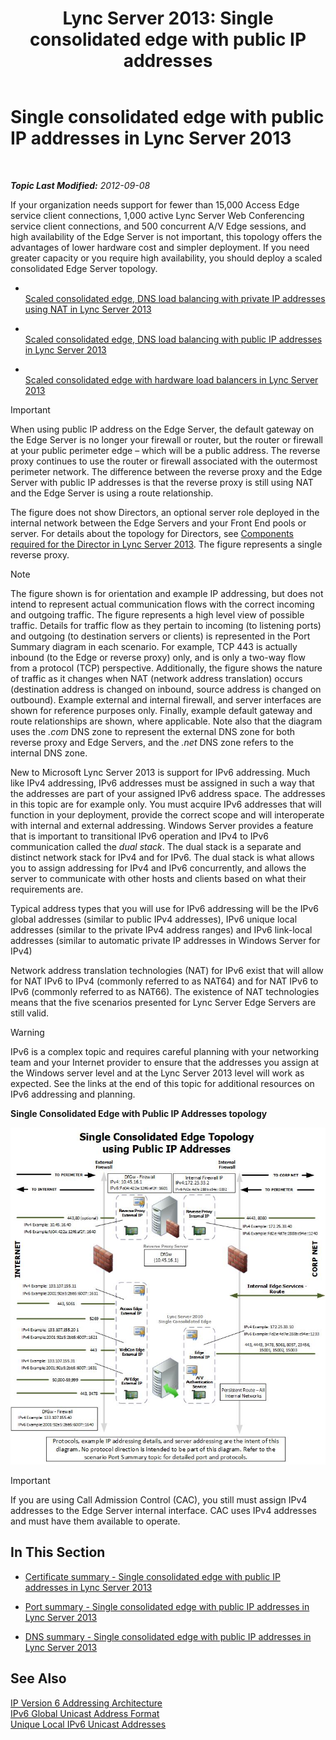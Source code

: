 ﻿---
title: 'Lync Server 2013: Single consolidated edge with public IP addresses'
TOCTitle: Single consolidated edge with public IP addresses
ms:assetid: a92d1179-6a1f-4efe-908a-f8dfc5024f30
ms:mtpsurl: https://technet.microsoft.com/en-us/library/JJ205148(v=OCS.15)
ms:contentKeyID: 48185035
ms.date: 07/23/2014
mtps_version: v=OCS.15
---

<div data-xmlns="http://www.w3.org/1999/xhtml">

<div class="topic" data-xmlns="http://www.w3.org/1999/xhtml" data-msxsl="urn:schemas-microsoft-com:xslt" data-cs="http://msdn.microsoft.com/en-us/">

<div data-asp="http://msdn2.microsoft.com/asp">

# Single consolidated edge with public IP addresses in Lync Server 2013

</div>

<div id="mainSection">

<div id="mainBody">

<span> </span>

_**Topic Last Modified:** 2012-09-08_

If your organization needs support for fewer than 15,000 Access Edge service client connections, 1,000 active Lync Server Web Conferencing service client connections, and 500 concurrent A/V Edge sessions, and high availability of the Edge Server is not important, this topology offers the advantages of lower hardware cost and simpler deployment. If you need greater capacity or you require high availability, you should deploy a scaled consolidated Edge Server topology.

  - <span></span>  
    [Scaled consolidated edge, DNS load balancing with private IP addresses using NAT in Lync Server 2013](lync-server-2013-scaled-consolidated-edge-dns-load-balancing-with-private-ip-addresses-using-nat.md)

  - <span></span>  
    [Scaled consolidated edge, DNS load balancing with public IP addresses in Lync Server 2013](lync-server-2013-scaled-consolidated-edge-dns-load-balancing-with-public-ip-addresses.md)

  - <span></span>  
    [Scaled consolidated edge with hardware load balancers in Lync Server 2013](lync-server-2013-scaled-consolidated-edge-with-hardware-load-balancers.md)

<div>


> [!IMPORTANT]
> When using public IP address on the Edge Server, the default gateway on the Edge Server is no longer your firewall or router, but the router or firewall at your public perimeter edge – which will be a public address. The reverse proxy continues to use the router or firewall associated with the outermost perimeter network. The difference between the reverse proxy and the Edge Server with public IP addresses is that the reverse proxy is still using NAT and the Edge Server is using a route relationship.



</div>

The figure does not show Directors, an optional server role deployed in the internal network between the Edge Servers and your Front End pools or server. For details about the topology for Directors, see [Components required for the Director in Lync Server 2013](lync-server-2013-components-required-for-the-director.md). The figure represents a single reverse proxy.

<div>


> [!NOTE]
> The figure shown is for orientation and example IP addressing, but does not intend to represent actual communication flows with the correct incoming and outgoing traffic. The figure represents a high level view of possible traffic. Details for traffic flow as they pertain to incoming (to listening ports) and outgoing (to destination servers or clients) is represented in the Port Summary diagram in each scenario. For example, TCP 443 is actually inbound (to the Edge or reverse proxy) only, and is only a two-way flow from a protocol (TCP) perspective. Additionally, the figure shows the nature of traffic as it changes when NAT (network address translation) occurs (destination address is changed on inbound, source address is changed on outbound). Example external and internal firewall, and server interfaces are shown for reference purposes only. Finally, example default gateway and route relationships are shown, where applicable. Note also that the diagram uses the <EM>.com</EM> DNS zone to represent the external DNS zone for both reverse proxy and Edge Servers, and the <EM>.net</EM> DNS zone refers to the internal DNS zone.



</div>

New to Microsoft Lync Server 2013 is support for IPv6 addressing. Much like IPv4 addressing, IPv6 addresses must be assigned in such a way that the addresses are part of your assigned IPv6 address space. The addresses in this topic are for example only. You must acquire IPv6 addresses that will function in your deployment, provide the correct scope and will interoperate with internal and external addressing. Windows Server provides a feature that is important to transitional IPv6 operation and IPv4 to IPv6 communication called the *dual stack*. The dual stack is a separate and distinct network stack for IPv4 and for IPv6. The dual stack is what allows you to assign addressing for IPv4 and IPv6 concurrently, and allows the server to communicate with other hosts and clients based on what their requirements are.

Typical address types that you will use for IPv6 addressing will be the IPv6 global addresses (similar to public IPv4 addresses), IPv6 unique local addresses (similar to the private IPv4 address ranges) and IPv6 link-local addresses (similar to automatic private IP addresses in Windows Server for IPv4)

Network address translation technologies (NAT) for IPv6 exist that will allow for NAT IPv6 to IPv4 (commonly referred to as NAT64) and for NAT IPv6 to IPv6 (commonly referred to as NAT66). The existence of NAT technologies means that the five scenarios presented for Lync Server Edge Servers are still valid.

<div>


> [!WARNING]
> IPv6 is a complex topic and requires careful planning with your networking team and your Internet provider to ensure that the addresses you assign at the Windows server level and at the Lync Server 2013 level will work as expected. See the links at the end of this topic for additional resources on IPv6 addressing and planning.



</div>

**Single Consolidated Edge with Public IP Addresses topology**

![2db9f9e1-75aa-4de0-ab3f-c6effddb4f4d](images/JJ205148.2db9f9e1-75aa-4de0-ab3f-c6effddb4f4d(OCS.15).jpg "2db9f9e1-75aa-4de0-ab3f-c6effddb4f4d")

<div>


> [!IMPORTANT]
> If you are using Call Admission Control (CAC), you still must assign IPv4 addresses to the Edge Server internal interface. CAC uses IPv4 addresses and must have them available to operate.



</div>

<div>

## In This Section

  - [Certificate summary - Single consolidated edge with public IP addresses in Lync Server 2013](lync-server-2013-certificate-summary-single-consolidated-edge-with-public-ip-addresses.md)

  - [Port summary - Single consolidated edge with public IP addresses in Lync Server 2013](lync-server-2013-port-summary-single-consolidated-edge-with-public-ip-addresses.md)

  - [DNS summary - Single consolidated edge with public IP addresses in Lync Server 2013](lync-server-2013-dns-summary-single-consolidated-edge-with-public-ip-addresses.md)

</div>

<div>

## See Also


[IP Version 6 Addressing Architecture](http://tools.ietf.org/html/rfc4291)  
[IPv6 Global Unicast Address Format](http://tools.ietf.org/html/rfc3587)  
[Unique Local IPv6 Unicast Addresses](http://tools.ietf.org/html/rfc4193)  
  

</div>

</div>

<span> </span>

</div>

</div>

</div>

